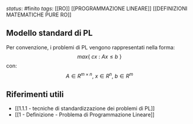 *status*: #finito
*tags*:  [[RO]] [[PROGRAMMAZIONE LINEARE]] [[DEFINIZIONI MATEMATICHE PURE RO]]

## Modello standard di PL

Per convenzione, i problemi di PL vengono rappresentati nella forma:
$$max\{\ cx\ :\ Ax \leq b\ \}$$
con:
$$A \in R^{m \times n},\ x \in R^n,\ b \in R^m$$
## Riferimenti utili

* [[1.1.1 - tecniche di standardizzazione dei problemi di PL]]
* [[1 - Definizione - Problema di Programmazione Lineare]]